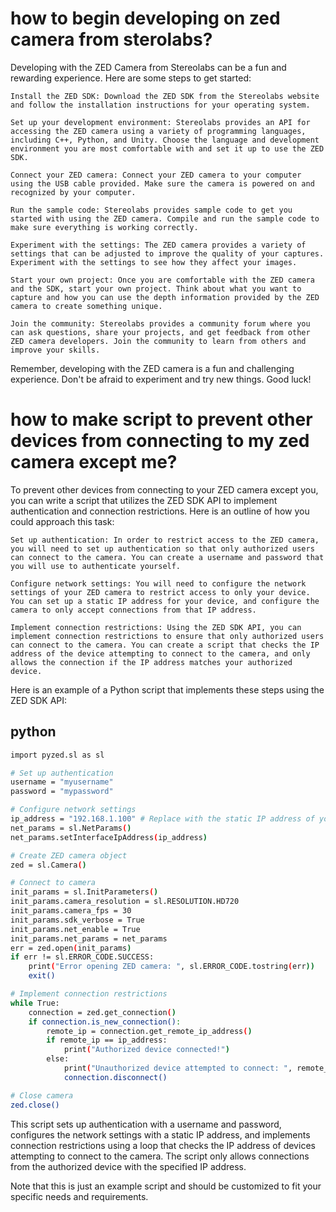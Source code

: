 # how to begin developing on zed camera from sterolabs?
Developing with the ZED Camera from Stereolabs can be a fun and rewarding experience. Here are some steps to get started:

    Install the ZED SDK: Download the ZED SDK from the Stereolabs website and follow the installation instructions for your operating system.

    Set up your development environment: Stereolabs provides an API for accessing the ZED camera using a variety of programming languages, including C++, Python, and Unity. Choose the language and development environment you are most comfortable with and set it up to use the ZED SDK.

    Connect your ZED camera: Connect your ZED camera to your computer using the USB cable provided. Make sure the camera is powered on and recognized by your computer.

    Run the sample code: Stereolabs provides sample code to get you started with using the ZED camera. Compile and run the sample code to make sure everything is working correctly.

    Experiment with the settings: The ZED camera provides a variety of settings that can be adjusted to improve the quality of your captures. Experiment with the settings to see how they affect your images.

    Start your own project: Once you are comfortable with the ZED camera and the SDK, start your own project. Think about what you want to capture and how you can use the depth information provided by the ZED camera to create something unique.

    Join the community: Stereolabs provides a community forum where you can ask questions, share your projects, and get feedback from other ZED camera developers. Join the community to learn from others and improve your skills.

Remember, developing with the ZED camera is a fun and challenging experience. Don't be afraid to experiment and try new things. Good luck!
# how to make script to prevent other devices from connecting to my zed camera except me?
To prevent other devices from connecting to your ZED camera except you, you can write a script that utilizes the ZED SDK API to implement authentication and connection restrictions. Here is an outline of how you could approach this task:

    Set up authentication: In order to restrict access to the ZED camera, you will need to set up authentication so that only authorized users can connect to the camera. You can create a username and password that you will use to authenticate yourself.

    Configure network settings: You will need to configure the network settings of your ZED camera to restrict access to only your device. You can set up a static IP address for your device, and configure the camera to only accept connections from that IP address.

    Implement connection restrictions: Using the ZED SDK API, you can implement connection restrictions to ensure that only authorized users can connect to the camera. You can create a script that checks the IP address of the device attempting to connect to the camera, and only allows the connection if the IP address matches your authorized device.

Here is an example of a Python script that implements these steps using the ZED SDK API:

## python
```sh
import pyzed.sl as sl

# Set up authentication
username = "myusername"
password = "mypassword"

# Configure network settings
ip_address = "192.168.1.100" # Replace with the static IP address of your device
net_params = sl.NetParams()
net_params.setInterfaceIpAddress(ip_address)

# Create ZED camera object
zed = sl.Camera()

# Connect to camera
init_params = sl.InitParameters()
init_params.camera_resolution = sl.RESOLUTION.HD720
init_params.camera_fps = 30
init_params.sdk_verbose = True
init_params.net_enable = True
init_params.net_params = net_params
err = zed.open(init_params)
if err != sl.ERROR_CODE.SUCCESS:
    print("Error opening ZED camera: ", sl.ERROR_CODE.tostring(err))
    exit()

# Implement connection restrictions
while True:
    connection = zed.get_connection()
    if connection.is_new_connection():
        remote_ip = connection.get_remote_ip_address()
        if remote_ip == ip_address:
            print("Authorized device connected!")
        else:
            print("Unauthorized device attempted to connect: ", remote_ip)
            connection.disconnect()

# Close camera
zed.close()

```
This script sets up authentication with a username and password, configures the network settings with a static IP address, and implements connection restrictions using a loop that checks the IP address of devices attempting to connect to the camera. The script only allows connections from the authorized device with the specified IP address.

Note that this is just an example script and should be customized to fit your specific needs and requirements.
